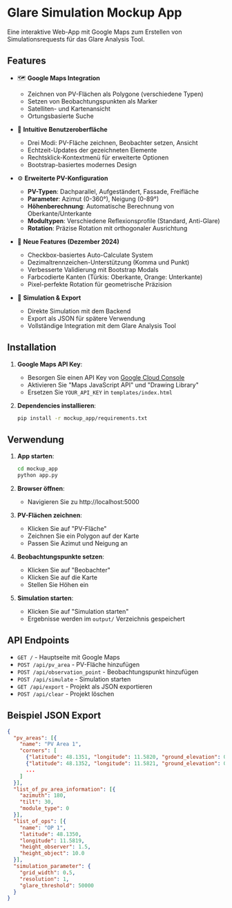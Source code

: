 # Glare Simulation Mockup App

Eine interaktive Web-App mit Google Maps zum Erstellen von Simulationsrequests für das Glare Analysis Tool.

## Features

- 🗺️ **Google Maps Integration**
  - Zeichnen von PV-Flächen als Polygone (verschiedene Typen)
  - Setzen von Beobachtungspunkten als Marker
  - Satelliten- und Kartenansicht
  - Ortungsbasierte Suche

- 🎨 **Intuitive Benutzeroberfläche**
  - Drei Modi: PV-Fläche zeichnen, Beobachter setzen, Ansicht
  - Echtzeit-Updates der gezeichneten Elemente
  - Rechtsklick-Kontextmenü für erweiterte Optionen
  - Bootstrap-basiertes modernes Design

- ⚙️ **Erweiterte PV-Konfiguration**
  - **PV-Typen**: Dachparallel, Aufgeständert, Fassade, Freifläche
  - **Parameter**: Azimut (0-360°), Neigung (0-89°)
  - **Höhenberechnung**: Automatische Berechnung von Oberkante/Unterkante
  - **Modultypen**: Verschiedene Reflexionsprofile (Standard, Anti-Glare)
  - **Rotation**: Präzise Rotation mit orthogonaler Ausrichtung

- 🔧 **Neue Features (Dezember 2024)**
  - Checkbox-basiertes Auto-Calculate System
  - Dezimaltrennzeichen-Unterstützung (Komma und Punkt)
  - Verbesserte Validierung mit Bootstrap Modals
  - Farbcodierte Kanten (Türkis: Oberkante, Orange: Unterkante)
  - Pixel-perfekte Rotation für geometrische Präzision

- 🚀 **Simulation & Export**
  - Direkte Simulation mit dem Backend
  - Export als JSON für spätere Verwendung
  - Vollständige Integration mit dem Glare Analysis Tool

## Installation

1. **Google Maps API Key**:
   - Besorgen Sie einen API Key von [Google Cloud Console](https://console.cloud.google.com/)
   - Aktivieren Sie "Maps JavaScript API" und "Drawing Library"
   - Ersetzen Sie `YOUR_API_KEY` in `templates/index.html`

2. **Dependencies installieren**:
   ```bash
   pip install -r mockup_app/requirements.txt
   ```

## Verwendung

1. **App starten**:
   ```bash
   cd mockup_app
   python app.py
   ```

2. **Browser öffnen**:
   - Navigieren Sie zu http://localhost:5000

3. **PV-Flächen zeichnen**:
   - Klicken Sie auf "PV-Fläche"
   - Zeichnen Sie ein Polygon auf der Karte
   - Passen Sie Azimut und Neigung an

4. **Beobachtungspunkte setzen**:
   - Klicken Sie auf "Beobachter"
   - Klicken Sie auf die Karte
   - Stellen Sie Höhen ein

5. **Simulation starten**:
   - Klicken Sie auf "Simulation starten"
   - Ergebnisse werden im `output/` Verzeichnis gespeichert

## API Endpoints

- `GET /` - Hauptseite mit Google Maps
- `POST /api/pv_area` - PV-Fläche hinzufügen
- `POST /api/observation_point` - Beobachtungspunkt hinzufügen
- `POST /api/simulate` - Simulation starten
- `GET /api/export` - Projekt als JSON exportieren
- `POST /api/clear` - Projekt löschen

## Beispiel JSON Export

```json
{
  "pv_areas": [{
    "name": "PV Area 1",
    "corners": [
      {"latitude": 48.1351, "longitude": 11.5820, "ground_elevation": 0},
      {"latitude": 48.1352, "longitude": 11.5821, "ground_elevation": 0},
      ...
    ]
  }],
  "list_of_pv_area_information": [{
    "azimuth": 180,
    "tilt": 30,
    "module_type": 0
  }],
  "list_of_ops": [{
    "name": "OP 1",
    "latitude": 48.1350,
    "longitude": 11.5819,
    "height_observer": 1.5,
    "height_object": 10.0
  }],
  "simulation_parameter": {
    "grid_width": 0.5,
    "resolution": 1,
    "glare_threshold": 50000
  }
}
```